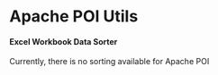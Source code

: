 # Apache POI Utils

#### Excel Workbook Data Sorter
Currently, there is no sorting available for Apache POI
 

